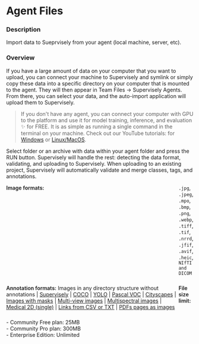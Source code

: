 # Agent Files

### Description

Import data to Sueprvisely from your agent (local machine, server, etc).

### Overview

If you have a large amount of data on your computer that you want to upload, you can connect your machine to Supervisely and symlink or simply copy these data into a specific directory on your computer that is mounted to the agent. They will then appear in Team Files -> Supervisely Agents.
From there, you can select your data, and the auto-import application will upload them to Supervisely.

> If you don't have any agent, you can connect your computer with GPU to the platform and use it for model training, inference, and evaluation ✨ for FREE. It is as simple as running a single command in the terminal on your machine. Check out our YouTube tutorials: for <a href="https://www.youtube.com/watch?v=WR9qrPTn2X8" target="_blank">Windows</a> or <a href="https://www.youtube.com/watch?v=aO7Zc4kTrVg" target="_blank">Linux/MacOS</a>.

Select folder or an archive with data within your agent folder and press the RUN button. Supervisely will handle the rest: detecting the data format, validating, and uploading to Supervisely.
When uploading to an existing project, Supervisely will automatically validate and merge classes, tags, and annotations.

<div style="display: grid; grid-template-columns: auto 1fr; grid-column-gap: 5px; grid-row-gap: 10px; grid-auto-rows: auto;">
  <b style="font-weight: 600; flex: none;" class="mr5">Image formats:</b>
  <span><code>.jpg</code>, <code>.jpeg</code>, <code>.mpo</code>, <code>.bmp</code>, <code>.png</code>, <code>.webp</code>, <code>.tiff</code>, <code>.tif</code>, <code>.nrrd</code>, <code>.jfif</code>, <code>.avif</code>, <code>.heic</code>, <code>NIfTI and DICOM</code></span>

<b style="font-weight: 600; flex: none;" class="mr5">Annotation formats:</b>
<span>
Images in any directory structure without annotations<span> | </span>
<a href="https://raw.githubusercontent.com/supervisely-ecosystem/import-wizard-docs/master/converter_docs/images/supervisely.md" data-key="sly-open-modal" data-modal-event="open-md-modal" >Supervisely</a><span> | </span>
<a href="https://raw.githubusercontent.com/supervisely-ecosystem/import-wizard-docs/master/converter_docs/images/coco.md" data-key="sly-open-modal" data-modal-event="open-md-modal" >COCO</a><span> | </span>
<a href="https://raw.githubusercontent.com/supervisely-ecosystem/import-wizard-docs/master/converter_docs/images/yolo.md" data-key="sly-open-modal" data-modal-event="open-md-modal" >YOLO</a><span> | </span>
<a href="https://raw.githubusercontent.com/supervisely-ecosystem/import-wizard-docs/master/converter_docs/images/pascal.md" data-key="sly-open-modal" data-modal-event="open-md-modal" >Pascal VOC</a><span> | </span>
<a href="https://raw.githubusercontent.com/supervisely-ecosystem/import-wizard-docs/master/converter_docs/images/cityscapes.md" data-key="sly-open-modal" data-modal-event="open-md-modal" >Cityscapes</a><span> | </span>
<a href="https://raw.githubusercontent.com/supervisely-ecosystem/import-wizard-docs/master/converter_docs/images/masks.md" data-key="sly-open-modal" data-modal-event="open-md-modal" >Images with masks</a><span> | </span>
<a href="https://raw.githubusercontent.com/supervisely-ecosystem/import-wizard-docs/master/converter_docs/images/multiview.md" data-key="sly-open-modal" data-modal-event="open-md-modal" >Multi-view images</a><span> | </span>
<a href="https://raw.githubusercontent.com/supervisely-ecosystem/import-wizard-docs/master/converter_docs/images/multispectral.md" data-key="sly-open-modal" data-modal-event="open-md-modal" >Multispectral images</a><span> | </span>
<a href="https://raw.githubusercontent.com/supervisely-ecosystem/import-wizard-docs/master/converter_docs/images/medical_2d.md" data-key="sly-open-modal" data-modal-event="open-md-modal" >Medical 2D (single)</a><span> | </span>
<a href="https://raw.githubusercontent.com/supervisely-ecosystem/import-wizard-docs/master/converter_docs/images/csv.md" data-key="sly-open-modal" data-modal-event="open-md-modal" >Links from CSV or TXT</a><span> | </span>
<a href="https://raw.githubusercontent.com/supervisely-ecosystem/import-wizard-docs/master/converter_docs/images/pdf.md" data-key="sly-open-modal" data-modal-event="open-md-modal" >PDFs pages as images</a>
</span>

<b style="font-weight: 600; flex: none;" class="mr5">File size limit:</b>

  <div>
    <div>- Community Free plan: 25MB</div>
    <div>- Community Pro plan: 300MB</div>
    <div>- Enterprise Edition: Unlimited</div>
  </div>
</div>
